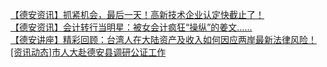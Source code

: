   
[【德安资讯】抓紧机会，最后一天！高新技术企业认定快截止了！](http://www.dianyue.me/archives/689/x5tvvgptzqerlfxq/)  
[【德安资讯】会计转行当明星：被女会计疯狂“操纵”的姜文……](http://www.dianyue.me/archives/674/l5x7fhoi3gmdknb4/)  
[【德安讲座】精彩回顾：台湾人在大陆资产及收入如何因应两岸最新法律风险！](http://www.dianyue.me/archives/490/ndss1a6e208b0xnf/)  
[[资讯动态]市人大赴德安县调研公证工作](http://www.dianyue.me/archives/951/e7s9zbst6mvr96by/)